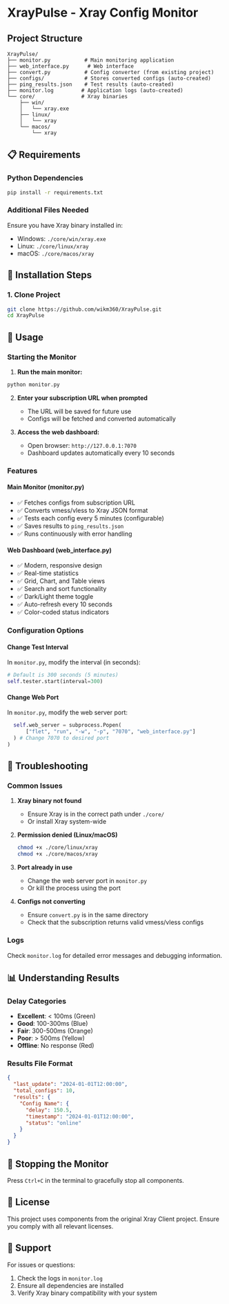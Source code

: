 # XrayPulse - Xray Config Monitor

## Project Structure
```
XrayPulse/
├── monitor.py           # Main monitoring application
├── web_interface.py      # Web interface
├── convert.py           # Config converter (from existing project)
├── configs/             # Stores converted configs (auto-created)
├── ping_results.json    # Test results (auto-created)
├── monitor.log         # Application logs (auto-created)
└── core/               # Xray binaries
    ├── win/
    │   └── xray.exe
    ├── linux/
    │   └── xray
    └── macos/
        └── xray
```

## 📋 Requirements

### Python Dependencies
```bash
pip install -r requirements.txt
```

### Additional Files Needed
Ensure you have Xray binary installed in:
   - Windows: `./core/win/xray.exe`
   - Linux: `./core/linux/xray`
   - macOS: `./core/macos/xray`

## 🚀 Installation Steps

### 1. Clone Project
```bash
git clone https://github.com/wikm360/XrayPulse.git
cd XrayPulse
```

## 🎯 Usage

### Starting the Monitor

1. **Run the main monitor:**
```bash
python monitor.py
```

2. **Enter your subscription URL when prompted**
   - The URL will be saved for future use
   - Configs will be fetched and converted automatically

3. **Access the web dashboard:**
   - Open browser: `http://127.0.0.1:7070`
   - Dashboard updates automatically every 10 seconds

### Features

#### Main Monitor (monitor.py)
- ✅ Fetches configs from subscription URL
- ✅ Converts vmess/vless to Xray JSON format
- ✅ Tests each config every 5 minutes (configurable)
- ✅ Saves results to `ping_results.json`
- ✅ Runs continuously with error handling

#### Web Dashboard (web_interface.py)
- ✅ Modern, responsive design
- ✅ Real-time statistics
- ✅ Grid, Chart, and Table views
- ✅ Search and sort functionality
- ✅ Dark/Light theme toggle
- ✅ Auto-refresh every 10 seconds
- ✅ Color-coded status indicators

### Configuration Options

#### Change Test Interval
In `monitor.py`, modify the interval (in seconds):
```python
# Default is 300 seconds (5 minutes)
self.tester.start(interval=300)
```

#### Change Web Port
In `monitor.py`, modify the web server port:
```python
  self.web_server = subprocess.Popen(
      ["flet", "run", "-w", "-p", "7070", "web_interface.py"]
  ) # Change 7070 to desired port
)
```

## 🔧 Troubleshooting

### Common Issues

1. **Xray binary not found**
   - Ensure Xray is in the correct path under `./core/`
   - Or install Xray system-wide

2. **Permission denied (Linux/macOS)**
   ```bash
   chmod +x ./core/linux/xray
   chmod +x ./core/macos/xray
   ```

3. **Port already in use**
   - Change the web server port in `monitor.py`
   - Or kill the process using the port

4. **Configs not converting**
   - Ensure `convert.py` is in the same directory
   - Check that the subscription returns valid vmess/vless configs

### Logs
Check `monitor.log` for detailed error messages and debugging information.

## 📊 Understanding Results

### Delay Categories
- **Excellent**: < 100ms (Green)
- **Good**: 100-300ms (Blue)
- **Fair**: 300-500ms (Orange)  
- **Poor**: > 500ms (Yellow)
- **Offline**: No response (Red)

### Results File Format
```json
{
  "last_update": "2024-01-01T12:00:00",
  "total_configs": 10,
  "results": {
    "Config Name": {
      "delay": 150.5,
      "timestamp": "2024-01-01T12:00:00",
      "status": "online"
    }
  }
}
```

## 🛑 Stopping the Monitor

Press `Ctrl+C` in the terminal to gracefully stop all components.

## 📝 License

This project uses components from the original Xray Client project.
Ensure you comply with all relevant licenses.

## 🤝 Support

For issues or questions:
1. Check the logs in `monitor.log`
2. Ensure all dependencies are installed
3. Verify Xray binary compatibility with your system
